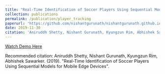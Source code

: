 ```yaml
---
title: "Real-Time Identification of Soccer Players Using Sequential Models for Mobile Edge Devices"
collection: publications
permalink: /publication/player_tracking
paperurl: 'https://github.com/nishantgurunath/nishantgurunath.github.io/blob/dev/files/MLSP_final_project.pdf'
date: 2019-11-30
citation: 'Aniruddh Shetty, Nishant Gurunath, Kyungzun Rim, Abhishek Sawarker. (2019). "Real-Time Identification of Soccer Players Using Sequential Models for Mobile Edge Devices".'
---
```


[Watch Demo Here](https://www.youtube.com/watch?v=PvUACZg59WA)

Recommended citation: Aniruddh Shetty, Nishant Gurunath, Kyungzun Rim, Abhishek Sawarker. (2019). "Real-Time Identification of Soccer Players Using Sequential Models for Mobile Edge Devices".

